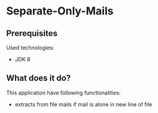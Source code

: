 # Separate-Only-Mails

## Prerequisites
Used technologies:
- JDK 8

## What does it do?
This application have following functionalities:
- extracts from file mails if mail is alone in new line of file
